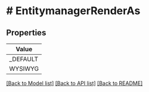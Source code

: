 # # EntitymanagerRenderAs


## Properties



| Value |
------------ |
_DEFAULT|&#39;DEFAULT&#39;
WYSIWYG|&#39;WYSIWYG&#39;

[[Back to Model list]](../../README.md#models) [[Back to API list]](../../README.md#endpoints) [[Back to README]](../../README.md)